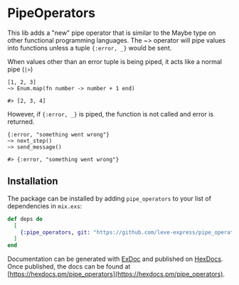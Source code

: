 # PipeOperators

This lib adds a "new" pipe operator that is similar to the Maybe type on other functional programming languages.
The ~> operator will pipe values into functions unless a tuple `{:error, _}` would be sent.

When values other than an error tuple is being piped, it acts like a normal pipe (`|>`)
```
[1, 2, 3]
~> Enum.map(fn number -> number + 1 end)

#> [2, 3, 4]
```

However, if `{:error, _}` is piped, the function is not called and error is returned.
```
{:error, "something went wrong"}
~> next_step()
~> send_message()

#> {:error, "something went wrong"}
```


## Installation

The package can be installed 
by adding `pipe_operators` to your list of dependencies in `mix.exs`:

```elixir
def deps do
  [
    {:pipe_operators, git: "https://github.com/leve-express/pipe_operators.git", tag: "0.1"},
  ]
end
```

Documentation can be generated with [ExDoc](https://github.com/elixir-lang/ex_doc)
and published on [HexDocs](https://hexdocs.pm). Once published, the docs can
be found at [https://hexdocs.pm/pipe_operators](https://hexdocs.pm/pipe_operators).

